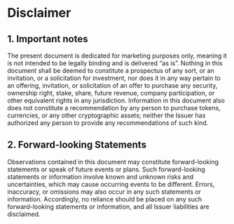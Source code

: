 # Disclaimer

## 1. Important notes 
The present document is dedicated for marketing purposes only, meaning it is not intended to be legally binding and is delivered “as is”. Nothing in this document shall be deemed to constitute a prospectus of any sort, or an invitation, or a solicitation for investment, nor does it in any way pertain to an offering, invitation, or solicitation of an offer to purchase any security, ownership right, stake, share, future revenue, company participation, or other equivalent rights in any jurisdiction. Information in this document also does not constitute a recommendation by any person to purchase tokens, currencies, or any other cryptographic assets; neither the Issuer has authorized any person to provide any recommendations of such kind.


## 2. Forward-looking Statements
Observations contained in this document may constitute forward-looking statements or speak of future events or plans. Such forward-looking statements or information involve known and unknown risks and uncertainties, which may cause occurring events to be different. Errors, inaccuracy, or omissions may also occur in any such statements or information. Accordingly, no reliance should be placed on any such forward-looking statements or information, and all Issuer liabilities are disclaimed.
